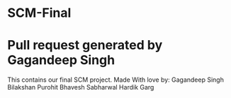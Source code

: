 # SCM-Final
# Pull request generated by Gagandeep Singh

This contains our final SCM project. Made With love by:
Gagandeep Singh
Bilakshan Purohit
Bhavesh Sabharwal
Hardik Garg
